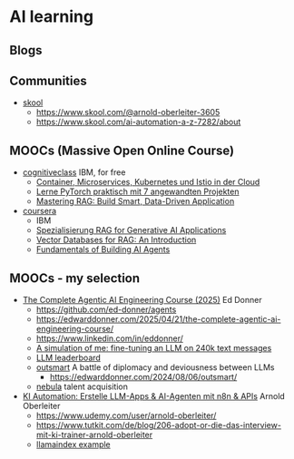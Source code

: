 # AI learning

## Blogs

## Communities

* [skool](https://www.skool.com)
  + https://www.skool.com/@arnold-oberleiter-3605
  + https://www.skool.com/ai-automation-a-z-7282/about

## MOOCs (Massive Open Online Course)

* [cognitiveclass](https://cognitiveclass.ai/) IBM, for free
  + [Container, Microservices, Kubernetes und Istio in der Cloud](https://cognitiveclass.ai/learn/containers-k8s-and-istio-on-ibm-cloud)
  + [Lerne PyTorch praktisch mit 7 angewandten Projekten](https://cognitiveclass.ai/learn/pytorch-projects)
  + [Mastering RAG: Build Smart, Data-Driven Application](https://cognitiveclass.ai/learn/mastering-rag-build-smart-data-driven-application)
* [coursera](https://www.coursera.org)
  + IBM
  + [Spezialisierung RAG for Generative AI Applications](https://www.coursera.org/specializations/rag-for-generative-ai-applications)
  + [Vector Databases for RAG: An Introduction](https://www.coursera.org/learn/vector-databases-for-rag-an-introduction)
  + [Fundamentals of Building AI Agents](https://www.coursera.org/learn/fundamentals-of-building-ai-agents)

## MOOCs - my selection

* [The Complete Agentic AI Engineering Course (2025)](https://www.udemy.com/course/the-complete-agentic-ai-engineering-course/) Ed Donner
  + https://github.com/ed-donner/agents
  + https://edwarddonner.com/2025/04/21/the-complete-agentic-ai-engineering-course/
  + https://www.linkedin.com/in/eddonner/
  + [A simulation of me: fine-tuning an LLM on 240k text messages](https://edwarddonner.com/2024/01/02/fine-tuning-an-llm-on-240k-text-messages/)
  + [LLM leaderboard](https://www.vellum.ai/llm-leaderboard)
  + [outsmart](https://edwarddonner.com/outsmart/)
    A battle of diplomacy and deviousness between LLMs
    - https://edwarddonner.com/2024/08/06/outsmart/
  + [nebula](https://nebula.io) talent acquisition
* [KI Automation: Erstelle LLM-Apps & AI-Agenten mit n8n & APIs](https://www.udemy.com/course/ki-automation-erstelle-llm-apps-ai-agenten-mit-n8n-apis/) Arnold Oberleiter
  + https://www.udemy.com/user/arnold-oberleiter/
  + https://www.tutkit.com/de/blog/206-adopt-or-die-das-interview-mit-ki-trainer-arnold-oberleiter
  + [llamaindex example](https://colab.research.google.com/drive/1P-XpCEt4QaLN7PQk-d1irliWBsVYMQl5?usp=sharing)
